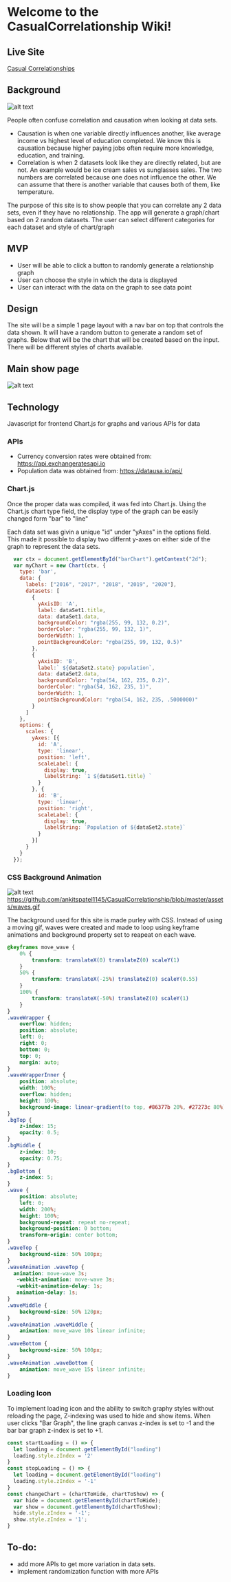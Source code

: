 # Welcome to the CasualCorrelationship Wiki!

## Live Site 
[Casual Correlationships](https://ankitspatel1145.github.io/CasualCorrelationship/ "Casual Correlationships")



## Background
![alt text](https://github.com/ankitspatel1145/CasualCorrelationship/blob/master/assets/newlogo.png "Logo image")

People often confuse correlation and causation when looking at data sets.

* Causation is when one variable directly influences another, like average income vs highest level of education completed. We know this is causation because higher paying jobs often require more knowledge, education, and training.
* Correlation is when 2 datasets look like they are directly related, but are not. An example would be ice cream sales vs sunglasses sales. The two numbers are correlated because one does not influence the other. We can assume that there is another variable that causes both of them, like temperature.


The purpose of this site is to show people that you can correlate any 2 data sets, even if they have no relationship. The app will generate a graph/chart based on 2 random datasets. The user can select different categories for each dataset and style of chart/graph

## MVP
* User will be able to click a button to randomly generate a relationship graph
* User can choose the style in which the data is displayed
* User can interact with the data on the graph to see data point

## Design
The site will be a simple 1 page layout with a nav bar on top that controls the data shown. It will have a random button to generate a random set of graphs. Below that will be the chart that will be created based on the input. There will be different styles of charts available.

## Main show page
![alt text](https://github.com/ankitspatel1145/CasualCorrelationship/blob/master/assets/casual.png "Main page")



## Technology
Javascript for frontend Chart.js for graphs and various APIs for data
### APIs
* Currency conversion rates were obtained from: https://api.exchangeratesapi.io 
* Population data was obtained from: https://datausa.io/api/

### Chart.js
Once the proper data was compiled, it was fed into Chart.js.
Using the Chart.js chart type field, the display type of the graph can be easily changed form "bar" to "line"

Each data set was givin a unique "id" under "yAxes" in the options field. This made it possible to display two differnt y-axes on either side of the graph to represent the data sets.

```javascript
  var ctx = document.getElementById("barChart").getContext("2d");
  var myChart = new Chart(ctx, {
    type: 'bar',
    data: {
      labels: ["2016", "2017", "2018", "2019", "2020"],
      datasets: [
        {
          yAxisID: 'A',
          label: dataSet1.title,
          data: dataSet1.data,
          backgroundColor: "rgba(255, 99, 132, 0.2)",
          borderColor: "rgba(255, 99, 132, 1)",
          borderWidth: 1,
          pointBackgroundColor: "rgba(255, 99, 132, 0.5)"
        },
        {
          yAxisID: 'B',
          label:` ${dataSet2.state} population`,
          data: dataSet2.data,
          backgroundColor: "rgba(54, 162, 235, 0.2)",
          borderColor: "rgba(54, 162, 235, 1)",
          borderWidth: 1,
          pointBackgroundColor: "rgba(54, 162, 235, .5000000)"
        }
      ]
    },
    options: {
      scales: {
        yAxes: [{
          id: 'A',
          type: 'linear',
          position: 'left', 
          scaleLabel: {
            display: true,
            labelString: `1 ${dataSet1.title} `
          }
        }, {
          id: 'B',
          type: 'linear',
          position: 'right',
          scaleLabel: {
            display: true,
            labelString: `Population of ${dataSet2.state}`
          }
        }]
      }
    }
  });
```
### CSS Background Animation
![alt text](https://github.com/ankitspatel1145/CasualCorrelationship/blob/master/assets/waves.gif)
https://github.com/ankitspatel1145/CasualCorrelationship/blob/master/assets/waves.gif

The background used for this site is made purley with CSS. Instead of using a moving gif, waves were created and made to loop using keyframe animations and background property set to reapeat on each wave.

```css
@keyframes move_wave {
    0% {
        transform: translateX(0) translateZ(0) scaleY(1)
    }
    50% {
        transform: translateX(-25%) translateZ(0) scaleY(0.55)
    }
    100% {
        transform: translateX(-50%) translateZ(0) scaleY(1)
    }
}
.waveWrapper {
    overflow: hidden;
    position: absolute;
    left: 0;
    right: 0;
    bottom: 0;
    top: 0;
    margin: auto;
}
.waveWrapperInner {
    position: absolute;
    width: 100%;
    overflow: hidden;
    height: 100%;
    background-image: linear-gradient(to top, #86377b 20%, #27273c 80%);
}
.bgTop {
    z-index: 15;
    opacity: 0.5;
}
.bgMiddle {
    z-index: 10;
    opacity: 0.75;
}
.bgBottom {
    z-index: 5;
}
.wave {
    position: absolute;
    left: 0;
    width: 200%;
    height: 100%;
    background-repeat: repeat no-repeat;
    background-position: 0 bottom;
    transform-origin: center bottom;
}
.waveTop {
    background-size: 50% 100px;
}
.waveAnimation .waveTop {
  animation: move-wave 3s;
   -webkit-animation: move-wave 3s;
   -webkit-animation-delay: 1s;
   animation-delay: 1s;
}
.waveMiddle {
    background-size: 50% 120px;
}
.waveAnimation .waveMiddle {
    animation: move_wave 10s linear infinite;
}
.waveBottom {
    background-size: 50% 100px;
}
.waveAnimation .waveBottom {
    animation: move_wave 15s linear infinite;
}
```


### Loading Icon
To implement loading icon and the ability to switch graphy styles without reloading the page, Z-indexing was used to hide and show items. When user clicks "Bar Graph", the line graph canvas z-index is set to -1 and the bar bar graph z-index is set to +1. 


```javascript
const startLoading = () => {
  let loading = document.getElementById("loading")
  loading.style.zIndex = '2'
}
const stopLoading = () => {
  let loading = document.getElementById("loading")
  loading.style.zIndex = '-1'
}
const changeChart = (chartToHide, chartToShow) => {
  var hide = document.getElementById(chartToHide);
  var show = document.getElementById(chartToShow);
  hide.style.zIndex = '-1';
  show.style.zIndex = '1';
}
```

## To-do:
* add more APIs to get more variation in data sets.
* implement randomization function with more APIs

